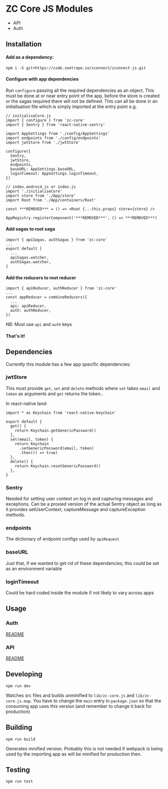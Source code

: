 # ZC Core JS Modules

- API
- Auth

## Installation

#### Add as a dependency:

`npm i -S git+https://code.zoetrope.io/zconnect/zconnect-js.git`

#### Configure with app dependencies

Run `configure` passing all the required dependencies as an object. This must be done at or near entry point of the app, before the store is created or the sagas required there will not be defined. This can all be done in an initialisation file which is simply imported at the entry point e.g.

```
// initialiseCore.js
import { configure } from 'zc-core'
import { Sentry } from 'react-native-sentry'

import AppSettings from './config/AppSettings'
import endpoints from './config/endpoints'
import jwtStore from './jwtStore'

configure({
  Sentry,
  jwtStore,
  endpoints,
  baseURL: AppSettings.baseURL,
  loginTimeout: AppSettings.loginTimeout,
})
```
```
// index.android.js or index.js
import './initialiseCore'
import store from './App/store'
import Root from './App/containers/Root'

const ***REMOVED*** = () => <Root {...this.props} store={store} />

AppRegistry.registerComponent('***REMOVED***', () => ***REMOVED***)
```

#### Add sagas to root saga
```
import { apiSagas, authSagas } from 'zc-core'
...
export default [
  ...
  apiSagas.watcher,
  authSagas.watcher,
]
```

#### Add the reducers to root reducer
```
import { apiReducer, authReducer } from 'zc-core'
...
const appReducer = combineReducers({
  ...
  api: apiReducer,
  auth: authReducer,
})
```
NB: Must use `api` and `auth` keys

#### That's it!


## Dependencies

Currently this module has a few app specific dependencies:

### jwtStore

This must provide `get`, `set` and `delete` methods where `set` takes `email` and `token` as arguments and `get` returns the token..

In react-native land:
```
import * as Keychain from 'react-native-keychain'

export default {
  get() {
    return Keychain.getGenericPassword()
  },
  set(email, token) {
    return Keychain
      .setGenericPassword(email, token)
      .then(() => true)
  },
  delete() {
    return Keychain.resetGenericPassword()
  },
}
```

### Sentry

Needed for setting user context on log in and capturing messages and exceptions. Can be a proxied version of the actual Sentry object as long as it provides setUserContext, captureMessage and captureException methods.

### endpoints

The dictionary of endpoint configs used by `apiRequest`

### baseURL

Just that, if we wanted to get rid of these dependencies, this could be set as an environment variable

### loginTimeout

Could be hard coded inside the module if not likely to vary across apps

## Usage

### Auth

[README](./src/auth/README.md)

### API

[README](./src/api/README.md)

## Developing

`npm run dev`

Watches src files and builds unminified to `lib/zc-core.js` and `lib/zc-core.js.map`. You have to change the `main` entry in `package.json` so that the consuming app uses this version (and remember to change it back for production)

## Building

`npm run build`

Generates minified version. Probably this is not needed if webpack is being used by the importing app as will be minified for production then.

## Testing

`npm run test`
